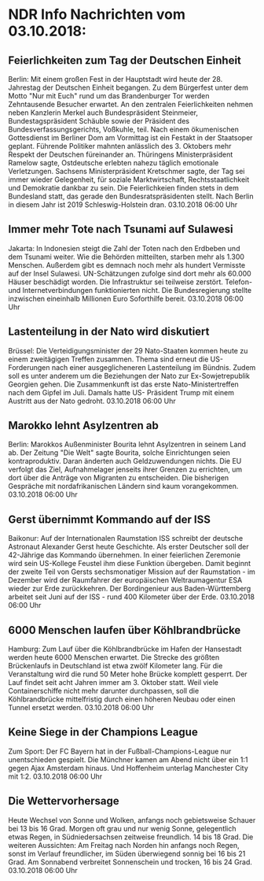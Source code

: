 # NDR Info Nachrichten vom 03.10.2018:


## Feierlichkeiten zum Tag der Deutschen Einheit
Berlin: Mit einem großen Fest in der Hauptstadt wird heute der 28. Jahrestag der Deutschen Einheit begangen. Zu dem Bürgerfest unter dem Motto "Nur mit Euch" rund um das Brandenburger Tor werden Zehntausende Besucher erwartet. An den zentralen Feierlichkeiten nehmen neben Kanzlerin Merkel auch Bundespräsident Steinmeier, Bundestagspräsident Schäuble sowie der Präsident des Bundesverfassungsgerichts, Voßkuhle, teil. Nach einem ökumenischen Gottesdienst im Berliner Dom am Vormittag ist ein Festakt in der Staatsoper geplant. Führende Politiker mahnten anlässlich des 3. Oktobers mehr Respekt der Deutschen füreinander an. Thüringens Ministerpräsident Ramelow sagte, Ostdeutsche erlebten nahezu täglich emotionale Verletzungen. Sachsens Ministerpräsident Kretschmer sagte, der Tag sei immer wieder Gelegenheit, für soziale Marktwirtschaft, Rechtsstaatlichkeit und Demokratie dankbar zu sein. Die Feierlichkeien finden stets in dem Bundesland statt, das gerade den Bundesratspräsidenten stellt. Nach Berlin in diesem Jahr ist 2019 Schleswig-Holstein dran. 03.10.2018 06:00 Uhr 

## Immer mehr Tote nach Tsunami auf Sulawesi
Jakarta: In Indonesien steigt die Zahl der Toten nach den Erdbeben und dem Tsunami weiter. Wie die Behörden mitteilten, starben mehr als 1.300 Menschen. Außerdem gibt es demnach noch mehr als hundert Vermisste auf der Insel Sulawesi. UN-Schätzungen zufolge sind dort mehr als 60.000 Häuser beschädigt worden. Die Infrastruktur sei teilweise zerstört. Telefon- und Internetverbindungen funktionierten nicht. Die Bundesregierung stellte inzwischen eineinhalb Millionen Euro Soforthilfe bereit. 03.10.2018 06:00 Uhr 

## Lastenteilung in der Nato wird diskutiert
Brüssel: Die Verteidigungsminister der 29 Nato-Staaten kommen heute zu einem zweitägigen Treffen zusammen. Thema sind erneut die US-Forderungen nach einer ausgeglicheneren Lastenteilung im Bündnis. Zudem soll es unter anderem um die Beziehungen der Nato zur Ex-Sowjetrepublik Georgien gehen. Die Zusammenkunft ist das erste Nato-Ministertreffen nach dem Gipfel im Juli. Damals hatte US- Präsident Trump mit einem Austritt aus der Nato gedroht. 03.10.2018 06:00 Uhr 

## Marokko lehnt Asylzentren ab
Berlin:	Marokkos Außenminister Bourita lehnt Asylzentren in seinem Land ab. Der Zeitung "Die Welt" sagte Bourita, solche Einrichtungen seien kontraproduktiv. Daran änderten auch Geldzuwendungen nichts. Die EU verfolgt das Ziel, Aufnahmelager jenseits ihrer Grenzen zu errichten, um dort über die Anträge von Migranten zu entscheiden. Die bisherigen Gespräche mit nordafrikanischen Ländern sind kaum vorangekommen. 03.10.2018 06:00 Uhr 

## Gerst übernimmt Kommando auf der ISS
Baikonur: Auf der Internationalen Raumstation ISS schreibt der deutsche Astronaut Alexander Gerst heute Geschichte. Als erster Deutscher soll der 42-Jährige das Kommando übernehmen. In einer feierlichen Zeremonie wird sein US-Kollege Feustel ihm diese Funktion übergeben. Damit beginnt der zweite Teil von Gersts sechsmonatiger Mission auf der Raumstation - im Dezember wird der Raumfahrer der europäischen Weltraumagentur ESA wieder zur Erde zurückkehren. Der Bordingenieur aus Baden-Württemberg arbeitet seit Juni auf der ISS - rund 400 Kilometer über der Erde. 03.10.2018 06:00 Uhr 

## 6000 Menschen laufen über Köhlbrandbrücke
Hamburg: Zum Lauf über die Köhlbrandbrücke im Hafen der Hansestadt werden heute 6000 Menschen erwartet. Die Strecke des größten Brückenlaufs in Deutschland ist etwa zwölf Kilometer lang. Für die Veranstaltung wird die rund 50 Meter hohe Brücke komplett gesperrt. Der Lauf findet seit acht Jahren immer am 3. Oktober statt. Weil viele Containerschiffe nicht mehr darunter durchpassen, soll die Köhlbrandbrücke mittelfristig durch einen höheren Neubau oder einen Tunnel ersetzt werden. 03.10.2018 06:00 Uhr 

## Keine Siege in der Champions League
Zum Sport: Der FC Bayern hat in der Fußball-Champions-League nur unentschieden gespielt. Die Münchner kamen am Abend nicht über ein 1:1 gegen Ajax Amsterdam hinaus. Und Hoffenheim unterlag Manchester City mit 1:2. 03.10.2018 06:00 Uhr 

## Die Wettervorhersage
Heute Wechsel von Sonne und Wolken, anfangs noch gebietsweise Schauer bei 13 bis 16 Grad. Morgen oft grau und nur wenig Sonne, gelegentlich etwas Regen, in Südniedersachsen zeitweise freundlich. 14 bis 18 Grad. Die weiteren Aussichten: Am Freitag nach Norden hin anfangs noch Regen, sonst im Verlauf freundlicher, im Süden überwiegend sonnig bei 16 bis 21 Grad. Am Sonnabend verbreitet Sonnenschein und trocken, 16 bis 24 Grad. 03.10.2018 06:00 Uhr 
